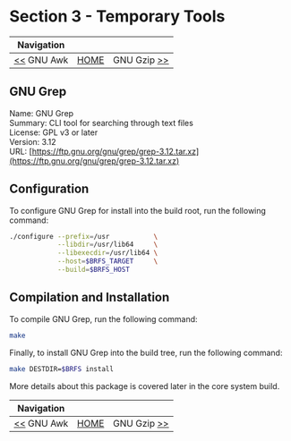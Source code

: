 # Section 3 - Temporary Tools

| Navigation |||
| --- | --- | ---: |
| [<<](./GAWK.md) GNU Awk | [HOME](../README.md) | GNU Gzip [>>](./GNUGzip.md) |

## GNU Grep

Name: GNU Grep<br />
Summary: CLI tool for searching through text files<br />
License: GPL v3 or later<br />
Version: 3.12<br />
URL: [https://ftp.gnu.org/gnu/grep/grep-3.12.tar.xz](https://ftp.gnu.org/gnu/grep/grep-3.12.tar.xz)<br />

## Configuration

To configure GNU Grep for install into the build root, run the following command:

```bash
./configure --prefix=/usr           \
            --libdir=/usr/lib64     \
            --libexecdir=/usr/lib64 \
            --host=$BRFS_TARGET     \
            --build=$BRFS_HOST
```

## Compilation and Installation

To compile GNU Grep, run the following command:

```bash
make
```

Finally, to install GNU Grep into the build tree, run the following command:

```bash
make DESTDIR=$BRFS install
```

More details about this package is covered later in the core system build.

| Navigation |||
| --- | --- | ---: |
| [<<](./GAWK.md) GNU Awk | [HOME](../README.md) | GNU Gzip [>>](./GNUGzip.md) |
